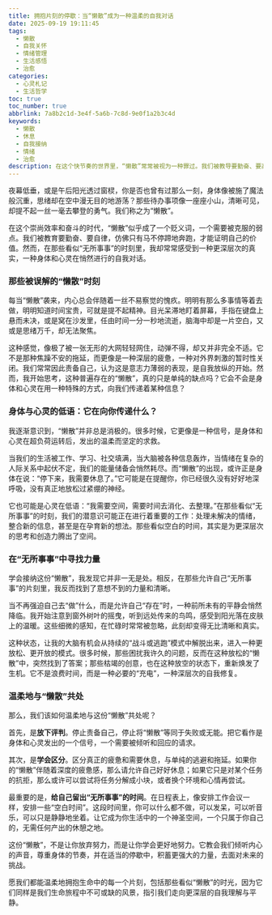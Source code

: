 ```yaml
---
title: 拥抱片刻的停歇：当“懒散”成为一种温柔的自我对话
date: 2025-09-19 19:11:45
tags:
  - 懒散
  - 自我关怀
  - 情绪管理
  - 生活感悟
  - 治愈
categories:
  - 心灵札记
  - 生活哲学
toc: true
toc_number: true
abbrlink: 7a8b2c1d-3e4f-5a6b-7c8d-9e0f1a2b3c4d
keywords:
  - 懒散
  - 休息
  - 自我接纳
  - 情绪
  - 治愈
description: 在这个快节奏的世界里，“懒散”常常被视为一种罪过。我们被教导要勤奋、要高效，却很少有人告诉我们，偶尔的停歇，那份看似无所事事的“懒散”，或许正是身体和心灵在向我们发出最温柔的呼唤。它不是退缩，不是逃避，而是一场与自我的深度对话，一次重新校准生命节奏的契机。本文将带你重新审视“懒散”，学会温柔地拥抱它，从中汲取力量，找到内心的平静与真正的活力。
---
```


夜幕低垂，或是午后阳光透过窗棂，你是否也曾有过那么一刻，身体像被施了魔法般沉重，思绪却在空中漫无目的地游荡？那些待办事项像一座座小山，清晰可见，却提不起一丝一毫去攀登的勇气。我们称之为“懒散”。

在这个崇尚效率和奋斗的时代，“懒散”似乎成了一个贬义词，一个需要被克服的弱点。我们被教育要勤奋、要自律，仿佛只有马不停蹄地奔跑，才能证明自己的价值。然而，在那些看似“无所事事”的时刻里，我却常常感受到一种更深层次的真实，一种身体和心灵在悄然进行的自我对话。

### 那些被误解的“懒散”时刻

每当“懒散”袭来，内心总会伴随着一丝不易察觉的愧疚。明明有那么多事情等着去做，明明知道时间宝贵，可就是提不起精神。目光呆滞地盯着屏幕，手指在键盘上悬而未决，或是窝在沙发里，任由时间一分一秒地流逝，脑海中却是一片空白，又或是思绪万千，却无法聚焦。

这种感觉，像极了被一张无形的大网轻轻网住，动弹不得，却又并非完全不适。它不是那种焦躁不安的拖延，而更像是一种深层的疲惫，一种对外界刺激的暂时性关闭。我们常常因此责备自己，认为这是意志力薄弱的表现，是自我放纵的开始。然而，我开始思考，这种普遍存在的“懒散”，真的只是单纯的缺点吗？它会不会是身体和心灵在用一种特殊的方式，向我们传递着某种信息？

### 身体与心灵的低语：它在向你传递什么？

我逐渐意识到，“懒散”并非总是消极的。很多时候，它更像是一种信号，是身体和心灵在超负荷运转后，发出的温柔而坚定的求救。

当我们的生活被工作、学习、社交填满，当大脑被各种信息轰炸，当情绪在复杂的人际关系中起伏不定，我们的能量储备会悄然耗尽。而“懒散”的出现，或许正是身体在说：“停下来，我需要休息了。”它可能是在提醒你，你已经很久没有好好地深呼吸，没有真正地放松过紧绷的神经。

它也可能是心灵在低语：“我需要空间，需要时间去消化、去整理。”在那些看似“无所事事”的时刻，我们的潜意识可能正在进行着重要的工作：处理未解决的情绪，整合新的信息，甚至是在孕育新的想法。那些看似空白的时间，其实是为更深层次的思考和创造力腾出了空间。

### 在“无所事事”中寻找力量

学会接纳这份“懒散”，我发现它并非一无是处。相反，在那些允许自己“无所事事”的片刻里，我反而找到了意想不到的力量和清晰。

当不再强迫自己去“做”什么，而是允许自己“存在”时，一种前所未有的平静会悄然降临。我开始注意到窗外树叶的摇曳，听到远处传来的鸟鸣，感受到阳光落在皮肤上的温暖。这些细微的感知，在忙碌时常常被忽略，此刻却变得无比清晰和真实。

这种状态，让我的大脑有机会从持续的“战斗或逃跑”模式中解脱出来，进入一种更放松、更开放的模式。很多时候，那些困扰我许久的问题，反而在这种放松的“懒散”中，突然找到了答案；那些枯竭的创意，也在这种放空的状态下，重新焕发了生机。它不是浪费时间，而是一种必要的“充电”，一种深层次的自我修复。

### 温柔地与“懒散”共处

那么，我们该如何温柔地与这份“懒散”共处呢？

首先，是**放下评判**。停止责备自己，停止将“懒散”等同于失败或无能。把它看作是身体和心灵发出的一个信号，一个需要被倾听和回应的请求。

其次，是**学会区分**。区分真正的疲惫和需要休息，与单纯的逃避和拖延。如果你的“懒散”伴随着深度的疲惫感，那么请允许自己好好休息；如果它只是对某个任务的抗拒，那么或许可以尝试将任务分解成小块，或者换个环境和心情再尝试。

最重要的是，**给自己留出“无所事事”的时间**。在日程表上，像安排工作会议一样，安排一些“空白时间”。这段时间里，你可以什么都不做，可以发呆，可以听音乐，可以只是静静地坐着。让它成为你生活中的一个神圣空间，一个只属于你自己的，无需任何产出的休憩之地。

这份“懒散”，不是让你放弃努力，而是让你学会更好地努力。它教会我们倾听内心的声音，尊重身体的节奏，并在适当的停歇中，积蓄更强大的力量，去面对未来的挑战。

愿我们都能温柔地拥抱生命中的每一个片刻，包括那些看似“懒散”的时光，因为它们同样是我们生命旅程中不可或缺的风景，指引我们走向更深层的自我理解与平静。